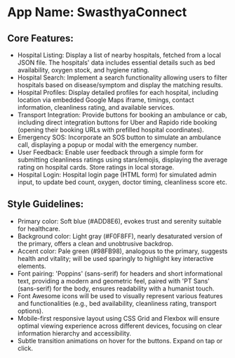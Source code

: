 # **App Name**: SwasthyaConnect

## Core Features:

- Hospital Listing: Display a list of nearby hospitals, fetched from a local JSON file. The hospitals' data includes essential details such as bed availability, oxygen stock, and hygiene rating.
- Hospital Search: Implement a search functionality allowing users to filter hospitals based on disease/symptom and display the matching results.
- Hospital Profiles: Display detailed profiles for each hospital, including location via embedded Google Maps iframe, timings, contact information, cleanliness rating, and available services.
- Transport Integration: Provide buttons for booking an ambulance or cab, including direct integration buttons for Uber and Rapido ride booking (opening their booking URLs with prefilled hospital coordinates).
- Emergency SOS: Incorporate an SOS button to simulate an ambulance call, displaying a popup or modal with the emergency number.
- User Feedback: Enable user feedback through a simple form for submitting cleanliness ratings using stars/emojis, displaying the average rating on hospital cards. Store ratings in local storage.
- Hospital Login: Hospital login page (HTML form) for simulated admin input, to update bed count, oxygen, doctor timing, cleanliness score etc.

## Style Guidelines:

- Primary color: Soft blue (#ADD8E6), evokes trust and serenity suitable for healthcare.
- Background color: Light gray (#F0F8FF), nearly desaturated version of the primary, offers a clean and unobtrusive backdrop.
- Accent color: Pale green (#98FB98), analogous to the primary, suggests health and vitality; will be used sparingly to highlight key interactive elements.
- Font pairing: 'Poppins' (sans-serif) for headers and short informational text, providing a modern and geometric feel, paired with 'PT Sans' (sans-serif) for the body, ensures readability with a humanist touch.
- Font Awesome icons will be used to visually represent various features and functionalities (e.g., bed availability, cleanliness rating, transport options).
- Mobile-first responsive layout using CSS Grid and Flexbox will ensure optimal viewing experience across different devices, focusing on clear information hierarchy and accessibility.
- Subtle transition animations on hover for the buttons. Expand on tap or click.
